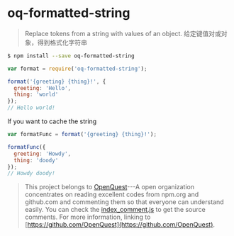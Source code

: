 # oq-formatted-string

> Replace tokens from a string with values of an object. 给定键值对或对象，得到格式化字符串

```sh
$ npm install --save oq-formatted-string
```
```js
var format = require('oq-formatted-string');

format('{greeting} {thing}!', {
  greeting: 'Hello',
  thing: 'world'
});
// Hello world!
```

If you want to cache the string

```js
var formatFunc = format('{greeting} {thing}!');

formatFunc({
  greeting: 'Howdy',
  thing: 'doody'
});
// Howdy doody!
```

> This project belongs to [OpenQuest](https://github.com/OpenQuest)---A open organization concentrates on reading excellent codes from npm.org and github.com and commenting them so that everyone can understand easily.
> You can check the [index_comment.js](./index_comment.js) to get the source comments.
> For more information, linking to [https://github.com/OpenQuest](https://github.com/OpenQuest).